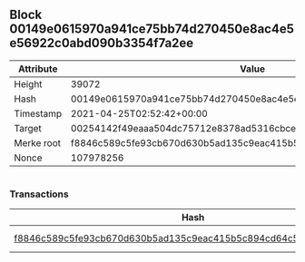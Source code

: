 ## Block 00149e0615970a941ce75bb74d270450e8ac4e5e56922c0abd090b3354f7a2ee

Attribute | Value
--- | ---
Height | 39072
Hash | 00149e0615970a941ce75bb74d270450e8ac4e5e56922c0abd090b3354f7a2ee
Timestamp | 2021-04-25T02:52:42+00:00
Target | 00254142f49eaaa504dc75712e8378ad5316cbcead634704b3734b6271167cc4
Merke root | f8846c589c5fe93cb670d630b5ad135c9eac415b5c894cd64c50b901d631f533
Nonce | 107978256

```

```

### Transactions

Hash | Amount
--- | ---
[f8846c589c5fe93cb670d630b5ad135c9eac415b5c894cd64c50b901d631f533](f8846c589c5fe93cb670d630b5ad135c9eac415b5c894cd64c50b901d631f533.md) | 10.00000000 SKEPTI 
